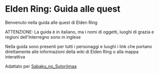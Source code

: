 # Elden Ring: Guida alle quest

Benvenuto nella guida alle quest di Elden Ring

ATTENZIONE: La guida è in italiano, ma i nomi di oggetti, luoghi di grazia e regioni dell'Interregno sono in inglese

Nella guida sono presenti per tutti i personaggi e luoghi i link che portano direttamente alle informazioni della wiki di Elden Ring o alla mappa interattiva

Adattato per [Sabaku_no_Sutoriimaa](https://www.twitch.tv/sabaku_no_sutoriimaa)
